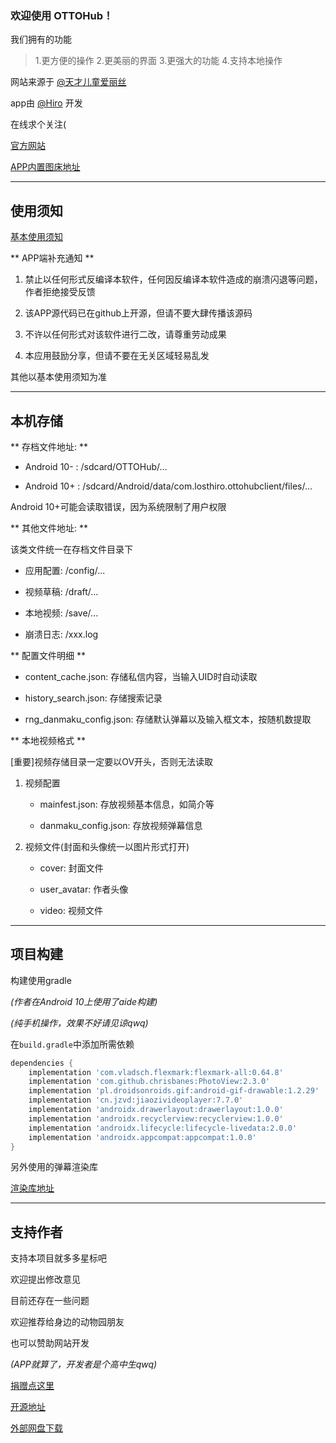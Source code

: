 ### 欢迎使用 OTTOHub！

我们拥有的功能

> 1.更方便的操作
> 2.更美丽的界面
> 3.更强大的功能
> 4.支持本地操作

网站来源于 [@天才儿童爱丽丝](https://b23.tv/2Bw77D5 "@天才儿童爱丽丝")

app由 [@Hiro](https://b23.tv/ZrlhtGn "@Hiro") 开发

在线求个关注(

[官方网站](https://m.ottohub.cn/ "官方网站")

[APP内置图床地址](https://img.api.aa1.cn/ "APP内置图床地址")

------------

## 使用须知

[基本使用须知](https://m.ottohub.cn/b/9513 "基本使用须知")

** APP端补充通知 **

1. 禁止以任何形式反编译本软件，任何因反编译本软件造成的崩溃闪退等问题，作者拒绝接受反馈

2. 该APP源代码已在github上开源，但请不要大肆传播该源码

3. 不许以任何形式对该软件进行二改，请尊重劳动成果

4. 本应用鼓励分享，但请不要在无关区域轻易乱发

其他以基本使用须知为准

------------

## 本机存储

** 存档文件地址: **

- Android 10- : /sdcard/OTTOHub/...

- Android 10+ : /sdcard/Android/data/com.losthiro.ottohubclient/files/...

Android 10+可能会读取错误，因为系统限制了用户权限

** 其他文件地址: **

该类文件统一在存档文件目录下

- 应用配置: /config/...

- 视频草稿: /draft/...

- 本地视频: /save/...

- 崩溃日志: /xxx.log

** 配置文件明细 **

- content_cache.json: 存储私信内容，当输入UID时自动读取

- history_search.json: 存储搜索记录

- rng\_danmaku_config.json: 存储默认弹幕以及输入框文本，按随机数提取

** 本地视频格式 **

[重要]视频存储目录一定要以OV开头，否则无法读取

1. 视频配置
    - mainfest.json: 存放视频基本信息，如简介等
    
    - danmaku_config.json: 存放视频弹幕信息
    
2. 视频文件(封面和头像统一以图片形式打开)
    - cover: 封面文件
    
    - user_avatar: 作者头像
    
    - video: 视频文件

------------

## 项目构建

构建使用gradle

_(作者在Android 10上使用了aide构建)_

_(纯手机操作，效果不好请见谅qwq)_

在`build.gradle`中添加所需依赖

```gradle
dependencies {
    implementation 'com.vladsch.flexmark:flexmark-all:0.64.8'
	implementation 'com.github.chrisbanes:PhotoView:2.3.0'
    implementation 'pl.droidsonroids.gif:android-gif-drawable:1.2.29'
	implementation 'cn.jzvd:jiaozivideoplayer:7.7.0'
    implementation 'androidx.drawerlayout:drawerlayout:1.0.0'
    implementation 'androidx.recyclerview:recyclerview:1.0.0'
	implementation 'androidx.lifecycle:lifecycle-livedata:2.0.0'
    implementation 'androidx.appcompat:appcompat:1.0.0'
}
```

另外使用的弹幕渲染库

[渲染库地址](https://github.com/bilibili/DanmakuFlameMaster/ "渲染库地址")

------------

## 支持作者

支持本项目就多多星标吧

欢迎提出修改意见

目前还存在一些问题

欢迎推荐给身边的动物园朋友

也可以赞助网站开发

_(APP就算了，开发者是个高中生qwq)_

[捐赠点这里](https://afdian.tv/a/ottohub "捐赠点这里")

[开源地址](https://github.com/LHStudioNetwork233/OTTOHub "开源地址")

[外部网盘下载](https://www.123pan.com/s/fqQojv-ohcJH.html "外部网盘下载")
